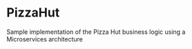 # PizzaHut
Sample implementation of the Pizza Hut business logic using a Microservices architecture
